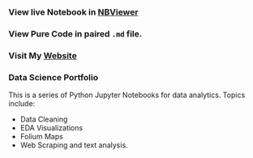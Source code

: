 ### View live Notebook in [NBViewer](https://nbviewer.jupyter.org/github/Yue-Wu-96/Data-Science-Portfolio/tree/master/)
### View Pure Code in paired `.md` file.
### Visit My [Website](https://mayyw96.wixsite.com/yuewu)

### Data Science Portfolio

This is a series of Python Jupyter Notebooks for data analytics. Topics include:
* Data Cleaning
* EDA Visualizations
* Folium Maps
* Web Scraping and text analysis.






